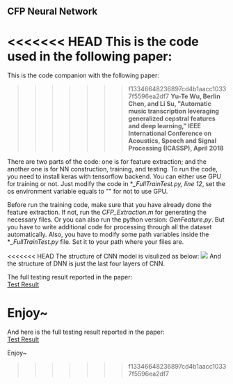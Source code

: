 ## CFP Neural Network 

<<<<<<< HEAD
This is the code used in the following paper: <br />
=======
This is the code companion with the following paper: <br />
>>>>>>> f13346648236897cd4b1aacc10337f5596ea2df7
**Yu-Te Wu, Berlin Chen, and Li Su, "Automatic music transcription leveraging generalized cepstral features and deep learning," IEEE International Conference on Acoustics, Speech and Signal Processing (ICASSP), April 2018**

There are two parts of the code: one is for feature extraction; and the another one is for NN construction, training, and testing. To run the code, you need to install keras with tensorflow backend. You can either use GPU for training or not. Just modify the code in **_FullTrainTest.py,  line 12*, set the os environment variable equals to "" for not to use GPU.

Before run the training code, make sure that you have already done the feature extraction. If not, run the *CFP_Extraction.m* for generating the necessary files. Or you can also run the python version: *GenFeature.py*. But you have to write additional code for processing through all the dataset automatically. Also, you have to modify some path variables inside the **_FullTrainTest.py* file. Set it to your path where your files are.

<<<<<<< HEAD
The structure of CNN model is visulized as below:
![](/home/whitebreeze/Document/CNN_Model.jpg) 
And the structure of DNN is just the last four layers of CNN.

The full testing result reported in the paper:<br />
[Test Result](https://drive.google.com/open?id=1semWG4RHFSFDoH21fzQzY-eY9e-wRT3WjG9MDkXmZiE) 

Enjoy~
=======
And here is the full testing result reported in the paper:<br />
[Test Result](https://drive.google.com/open?id=1semWG4RHFSFDoH21fzQzY-eY9e-wRT3WjG9MDkXmZiE) 

Enjoy~
>>>>>>> f13346648236897cd4b1aacc10337f5596ea2df7
